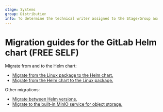 ```yaml
---
stage: Systems
group: Distribution
info: To determine the technical writer assigned to the Stage/Group associated with this page, see https://about.gitlab.com/handbook/product/ux/technical-writing/#assignments
---
```


# Migration guides for the GitLab Helm chart **(FREE SELF)**

Migrate from and to the Helm chart:

- [Migrate from the Linux package to the Helm chart.](package_to_helm.md)
- [Migrate from the Helm chart to the Linux package.](helm_to_package.md)

Other migrations:

- [Migrate between Helm versions.](helm.md)
- [Migrate to the built-in MinIO service for object storage.](minio.md)
